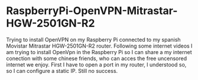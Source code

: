 # RaspberryPi-OpenVPN-Mitrastar-HGW-2501GN-R2
Trying to install OpenVPN on my Raspberry Pi connected to my spanish Movistar Mitrastar HGW-2501GN-R2 router. 
Following some internet videos I am trying to install OpenVpn in the Raspberry Pi so I can share a my internet conection with some chinese friends, who can acces the free uncensored internet we enjoy. 
First I have to open a port in my router, I understood so, so I can configure a static IP. Still no success. 
